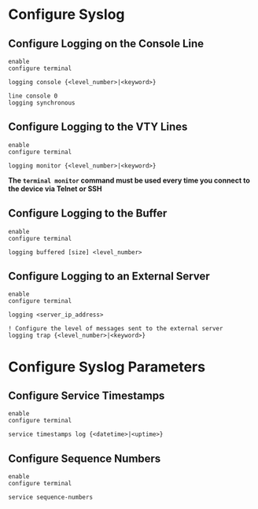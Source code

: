 # Configure Syslog

## Configure Logging on the Console Line

```Cisco IOS
enable
configure terminal

logging console {<level_number>|<keyword>}

line console 0
logging synchronous
```

## Configure Logging to the VTY Lines

```Cisco IOS
enable
configure terminal

logging monitor {<level_number>|<keyword>}
```

**The `terminal monitor` command must be used every time you connect to the device via Telnet or SSH**

## Configure Logging to the Buffer

```Cisco IOS
enable
configure terminal

logging buffered [size] <level_number>
```

## Configure Logging to an External Server

```Cisco IOS
enable
configure terminal

logging <server_ip_address>

! Configure the level of messages sent to the external server
logging trap {<level_number>|<keyword>}
```

# Configure Syslog Parameters

## Configure Service Timestamps

```Cisco IOS
enable
configure terminal

service timestamps log {<datetime>|<uptime>}
```

## Configure Sequence Numbers

```Cisco IOS
enable
configure terminal

service sequence-numbers
```
